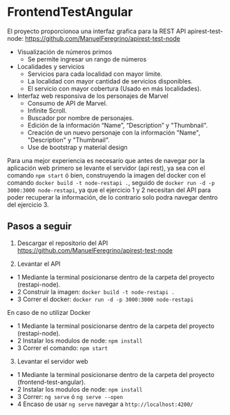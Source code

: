 # FrontendTestAngular

El proyecto proporcionoa una interfaz grafica para la REST API apirest-test-node:
https://github.com/ManuelFeregrino/apirest-test-node

* Visualización de números primos
  * Se permite ingresar un rango de números  
* Localidades y servicios
  * Servicios para cada localidad con mayor limite.
  * La localidad con mayor cantidad de servicios disponibles.
  * El servicio con mayor cobertura (Usado en más localidades).
* Interfaz web responsiva de los personajes de Marvel
  * Consumo de API de Marvel.
  * Infinite Scroll.
  * Buscador por nombre de personajes.
  * Edición de la información “Name”, “Description” y "Thumbnail".
  * Creación de un nuevo personaje con la información "Name", "Description" y "Thumbnail".
  * Use de bootstrap y material design

Para una mejor experiencia es necesarío que antes de navegar por la aplicación web primero se levante el servidor (api rest), ya sea con el comando `npm start` ó bien, construyendo la imagen del docker con el comando `docker build -t node-restapi .`, seguido de `docker run -d -p 3000:3000 node-restapi`, ya que el ejercicio 1 y 2 necesitan del API para poder recuperar la información, de lo contrario solo podra navegar dentro del ejercicio 3.

## Pasos a seguir

1. Descargar el repositorio del API https://github.com/ManuelFeregrino/apirest-test-node

2. Levantar el API
  * 1 Mediante la terminal posicionarse dentro de la carpeta del proyecto (restapi-node).
  * 2 Construir la imagen: `docker build -t node-restapi .`
  * 3 Correr el docker: `docker run -d -p 3000:3000 node-restapi`
  
 En caso de no utilizar Docker
  * 1 Mediante la terminal posicionarse dentro de la carpeta del proyecto (restapi-node).
  * 2 Instalar los modulos de node: `npm install`
  * 3 Correr el comando: `npm start`

3. Levantar el servidor web
  * 1 Mediante la terminal posicionarse dentro de la carpeta del proyecto (frontend-test-angular).
  * 2 Instalar los modulos de node: `npm install`
  * 3 Correr: `ng serve` ó `ng serve --open`
  * 4 Encaso de usar `ng serve` navegar a `http://localhost:4200/`
